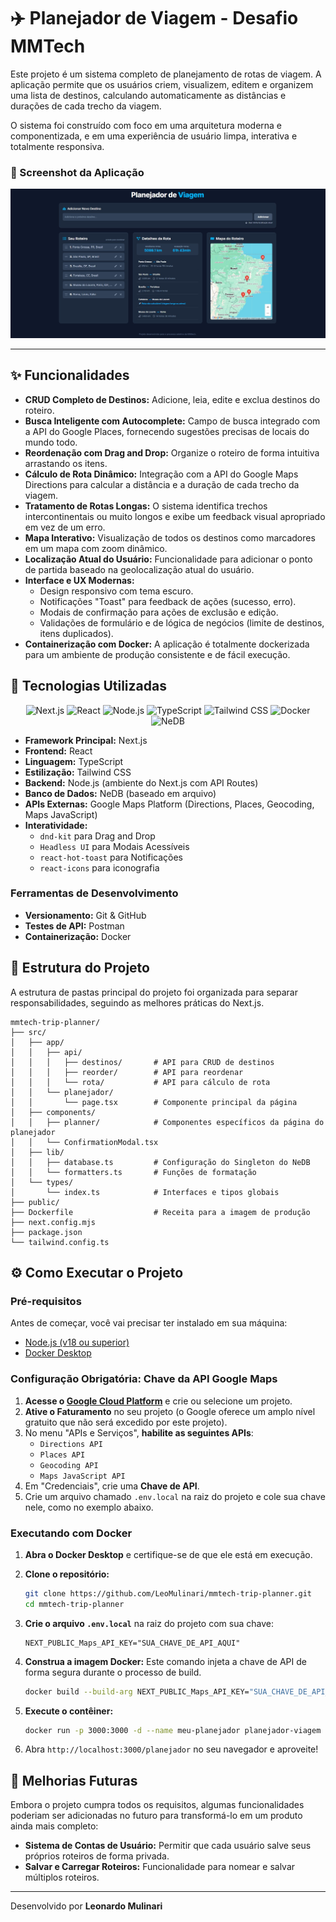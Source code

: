 # ✈️ Planejador de Viagem - Desafio MMTech

Este projeto é um sistema completo de planejamento de rotas de viagem. A aplicação permite que os usuários criem, visualizem, editem e organizem uma lista de destinos, calculando automaticamente as distâncias e durações de cada trecho da viagem.

O sistema foi construído com foco em uma arquitetura moderna e componentizada, e em uma experiência de usuário limpa, interativa e totalmente responsiva.

### 📸 Screenshot da Aplicação

![Screenshot da Aplicação](./screenshot-app.jpg)

---

## ✨ Funcionalidades

- **CRUD Completo de Destinos:** Adicione, leia, edite e exclua destinos do roteiro.
- **Busca Inteligente com Autocomplete:** Campo de busca integrado com a API do Google Places, fornecendo sugestões precisas de locais do mundo todo.
- **Reordenação com Drag and Drop:** Organize o roteiro de forma intuitiva arrastando os itens.
- **Cálculo de Rota Dinâmico:** Integração com a API do Google Maps Directions para calcular a distância e a duração de cada trecho da viagem.
- **Tratamento de Rotas Longas:** O sistema identifica trechos intercontinentais ou muito longos e exibe um feedback visual apropriado em vez de um erro.
- **Mapa Interativo:** Visualização de todos os destinos como marcadores em um mapa com zoom dinâmico.
- **Localização Atual do Usuário:** Funcionalidade para adicionar o ponto de partida baseado na geolocalização atual do usuário.
- **Interface e UX Modernas:**
  - Design responsivo com tema escuro.
  - Notificações "Toast" para feedback de ações (sucesso, erro).
  - Modais de confirmação para ações de exclusão e edição.
  - Validações de formulário e de lógica de negócios (limite de destinos, itens duplicados).
- **Containerização com Docker:** A aplicação é totalmente dockerizada para um ambiente de produção consistente e de fácil execução.

## 🚀 Tecnologias Utilizadas

<p align="center">
  <img src="https://img.shields.io/badge/Next.js-000000?style=for-the-badge&logo=nextdotjs&logoColor=white" alt="Next.js"/>
  <img src="https://img.shields.io/badge/React-20232A?style=for-the-badge&logo=react&logoColor=61DAFB" alt="React"/>
  <img src="https://img.shields.io/badge/Node.js-339933?style=for-the-badge&logo=nodedotjs&logoColor=white" alt="Node.js"/>
  <img src="https://img.shields.io/badge/TypeScript-3178C6?style=for-the-badge&logo=typescript&logoColor=white" alt="TypeScript"/>
  <img src="https://img.shields.io/badge/Tailwind_CSS-38B2AC?style=for-the-badge&logo=tailwind-css&logoColor=white" alt="Tailwind CSS"/>
  <img src="https://img.shields.io/badge/Docker-2496ED?style=for-the-badge&logo=docker&logoColor=white" alt="Docker"/>
  <img src="https://img.shields.io/badge/NeDB-informational?style=for-the-badge&logo=npm&logoColor=white" alt="NeDB"/>
</p>

- **Framework Principal:** Next.js
- **Frontend:** React
- **Linguagem:** TypeScript
- **Estilização:** Tailwind CSS
- **Backend:** Node.js (ambiente do Next.js com API Routes)
- **Banco de Dados:** NeDB (baseado em arquivo)
- **APIs Externas:** Google Maps Platform (Directions, Places, Geocoding, Maps JavaScript)
- **Interatividade:**
  - `dnd-kit` para Drag and Drop
  - `Headless UI` para Modais Acessíveis
  - `react-hot-toast` para Notificações
  - `react-icons` para iconografia

### Ferramentas de Desenvolvimento

- **Versionamento:** Git & GitHub
- **Testes de API:** Postman
- **Containerização:** Docker

## 📂 Estrutura do Projeto

A estrutura de pastas principal do projeto foi organizada para separar responsabilidades, seguindo as melhores práticas do Next.js.

```
mmtech-trip-planner/
├── src/
│   ├── app/
│   │   ├── api/
│   │   │   ├── destinos/       # API para CRUD de destinos
│   │   │   ├── reorder/        # API para reordenar
│   │   │   └── rota/           # API para cálculo de rota
│   │   └── planejador/
│   │       └── page.tsx        # Componente principal da página
│   ├── components/
│   │   ├── planner/            # Componentes específicos da página do planejador
│   │   └── ConfirmationModal.tsx
│   ├── lib/
│   │   ├── database.ts         # Configuração do Singleton do NeDB
│   │   └── formatters.ts       # Funções de formatação
│   └── types/
│       └── index.ts            # Interfaces e tipos globais
├── public/
├── Dockerfile                  # Receita para a imagem de produção
├── next.config.mjs
├── package.json
└── tailwind.config.ts
```

## ⚙️ Como Executar o Projeto

### Pré-requisitos

Antes de começar, você vai precisar ter instalado em sua máquina:

- [Node.js (v18 ou superior)](https://nodejs.org/en/)
- [Docker Desktop](https://www.docker.com/products/docker-desktop/)

### Configuração Obrigatória: Chave da API Google Maps

1.  **Acesse o [Google Cloud Platform](https://console.cloud.google.com/)** e crie ou selecione um projeto.
2.  **Ative o Faturamento** no seu projeto (o Google oferece um amplo nível gratuito que não será excedido por este projeto).
3.  No menu "APIs e Serviços", **habilite as seguintes APIs**:
    - `Directions API`
    - `Places API`
    - `Geocoding API`
    - `Maps JavaScript API`
4.  Em "Credenciais", crie uma **Chave de API**.
5.  Crie um arquivo chamado `.env.local` na raiz do projeto e cole sua chave nele, como no exemplo abaixo.

### Executando com Docker

1. **Abra o Docker Desktop** e certifique-se de que ele está em execução.

2. **Clone o repositório:**

   ```bash
   git clone https://github.com/LeoMulinari/mmtech-trip-planner.git
   cd mmtech-trip-planner
   ```

3. **Crie o arquivo `.env.local`** na raiz do projeto com sua chave:

   ```
   NEXT_PUBLIC_Maps_API_KEY="SUA_CHAVE_DE_API_AQUI"
   ```

4. **Construa a imagem Docker:**
   Este comando injeta a chave de API de forma segura durante o processo de build.

   ```bash
   docker build --build-arg NEXT_PUBLIC_Maps_API_KEY="SUA_CHAVE_DE_API_AQUI" -t planejador-viagem .
   ```

5. **Execute o contêiner:**

   ```bash
   docker run -p 3000:3000 -d --name meu-planejador planejador-viagem
   ```

6. Abra `http://localhost:3000/planejador` no seu navegador e aproveite!

## 🔮 Melhorias Futuras

Embora o projeto cumpra todos os requisitos, algumas funcionalidades poderiam ser adicionadas no futuro para transformá-lo em um produto ainda mais completo:

- **Sistema de Contas de Usuário:** Permitir que cada usuário salve seus próprios roteiros de forma privada.
- **Salvar e Carregar Roteiros:** Funcionalidade para nomear e salvar múltiplos roteiros.

---

Desenvolvido por **Leonardo Mulinari**

